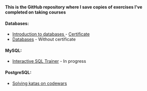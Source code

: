**This is the GitHub repository where I save copies of exercises I've completed on taking courses**

#### Databases:
* [Introduction to databases ](https://stepik.org/course/551/info)   -     [Certificate](https://stepik.org/cert/1071412)
* [Databases](https://stepik.org/course/2614/info)    -    Without certificate

#### MySQL:
* [Interactive SQL Trainer](https://stepik.org/course/86043/info)    -    In progress

#### PostgreSQL:
* [Solving katas on codewars](https://codewars.com/users/dmts)
